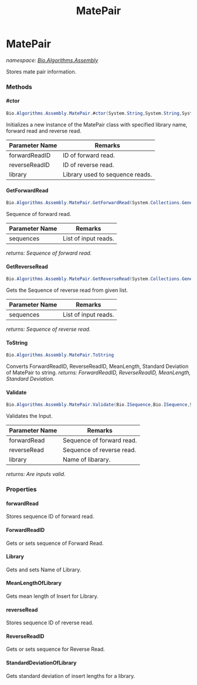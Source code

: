 ﻿---
title: MatePair
---

# MatePair
_namespace: [Bio.Algorithms.Assembly](N-Bio.Algorithms.Assembly.html)_

Stores mate pair information.

### Methods

#### #ctor
```csharp
Bio.Algorithms.Assembly.MatePair.#ctor(System.String,System.String,System.String)
```
Initializes a new instance of the MatePair class with specified library name,
 forward read and reverse read.

|Parameter Name|Remarks|
|--------------|-------|
|forwardReadID|ID of forward read.|
|reverseReadID|ID of reverse read.|
|library|Library used to sequence reads.|


#### GetForwardRead
```csharp
Bio.Algorithms.Assembly.MatePair.GetForwardRead(System.Collections.Generic.IEnumerable{Bio.ISequence})
```
Sequence of forward read.

|Parameter Name|Remarks|
|--------------|-------|
|sequences|List of input reads.|

_returns: Sequence of forward read._

#### GetReverseRead
```csharp
Bio.Algorithms.Assembly.MatePair.GetReverseRead(System.Collections.Generic.IList{Bio.ISequence})
```
Gets the Sequence of reverse read from given list.

|Parameter Name|Remarks|
|--------------|-------|
|sequences|List of input reads.|

_returns: Sequence of reverse read._

#### ToString
```csharp
Bio.Algorithms.Assembly.MatePair.ToString
```
Converts ForwardReadID, ReverseReadID, MeanLength, Standard Deviation of MatePair to string.
_returns: ForwardReadID, ReverseReadID, MeanLength, Standard Deviation._

#### Validate
```csharp
Bio.Algorithms.Assembly.MatePair.Validate(Bio.ISequence,Bio.ISequence,System.String)
```
Validates the Input.

|Parameter Name|Remarks|
|--------------|-------|
|forwardRead|Sequence of forward read.|
|reverseRead|Sequence of reverse read.|
|library|Name of libarary.|

_returns: Are inputs valid._



### Properties

#### forwardRead
Stores sequence ID of forward read.
#### ForwardReadID
Gets or sets sequence of Forward Read.
#### Library
Gets and sets Name of Library.
#### MeanLengthOfLibrary
Gets mean length of Insert for Library.
#### reverseRead
Stores sequence ID of reverse read.
#### ReverseReadID
Gets or sets sequence for Reverse Read.
#### StandardDeviationOfLibrary
Gets standard deviation of insert lengths for a library.

